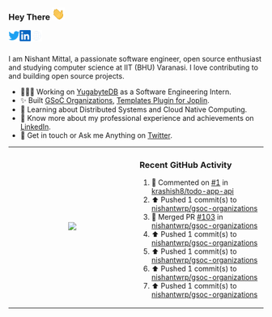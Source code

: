 ### Hey There <img src="./assets/wave.gif" width="25px">
<a href="http://urls.nishantwrp.com/github-to-twitter" target="_blank">
  <img align="left" alt="Nishant's Twitter" width="22px" src="./assets/twitter.svg" />
</a>
<a href="http://urls.nishantwrp.com/github-to-linkedin" target="_blank">
  <img align="left" alt="Nishant's LinkedIn" width="22px" src="./assets/linkedin.svg" />
</a>
<a href="http://urls.nishantwrp.com/github-to-site" target="_blank">
  <img align="left" alt="Nishant's Site" width="22px" src="./assets/globe.svg" />
</a>
<br /><br />

I am Nishant Mittal, a passionate software engineer, open source enthusiast and studying computer science at IIT (BHU) Varanasi. I love contributing to and building open source projects.

- 👨🏽‍💻 Working on [YugabyteDB](https://www.github.com/yugabyte) as a Software Engineering Intern.
- ✨ Built [GSoC Organizations](https://www.gsocorganizations.dev/), [Templates Plugin for Joplin](https://github.com/joplin/plugin-templates).
- 🌱 Learning about Distributed Systems and Cloud Native Computing.
- 🚀 Know more about my professional experience and achievements on [LinkedIn](http://urls.nishantwrp.com/github-to-linkedin).
- 💬 Get in touch or Ask me Anything on [Twitter](http://urls.nishantwrp.com/github-to-twitter).

<table><tr>
<td valign="center" width="50%"><div align="center">

<a href="http://urls.nishantwrp.com/github-to-twitter"><img src="https://gtce.itsvg.in/api?username=nishantwrp&theme=transparent&response=true&border=false&time=true&icon=default" style="height:100%"/></a>

</div></td>

<td valign="top" width="50%">

### Recent GitHub Activity
<!--RECENT_ACTIVITY:start-->
1. 💬 Commented on [#1](https://github.com/krashish8/todo-app-api/pull/1#discussion_r1249393581) in [krashish8/todo-app-api](https://github.com/krashish8/todo-app-api)<br>
2. ⬆️ Pushed 1 commit(s) to [nishantwrp/gsoc-organizations](https://github.com/nishantwrp/gsoc-organizations)<br>
3. 🎉 Merged PR [#103](https://github.com/nishantwrp/gsoc-organizations/pull/103) in [nishantwrp/gsoc-organizations](https://github.com/nishantwrp/gsoc-organizations)<br>
4. ⬆️ Pushed 1 commit(s) to [nishantwrp/gsoc-organizations](https://github.com/nishantwrp/gsoc-organizations)<br>
5. ⬆️ Pushed 1 commit(s) to [nishantwrp/gsoc-organizations](https://github.com/nishantwrp/gsoc-organizations)<br>
6. ⬆️ Pushed 1 commit(s) to [nishantwrp/gsoc-organizations](https://github.com/nishantwrp/gsoc-organizations)<br>
7. ⬆️ Pushed 1 commit(s) to [nishantwrp/gsoc-organizations](https://github.com/nishantwrp/gsoc-organizations)<br>
<!--RECENT_ACTIVITY:end-->

</td>
</tr></table>
